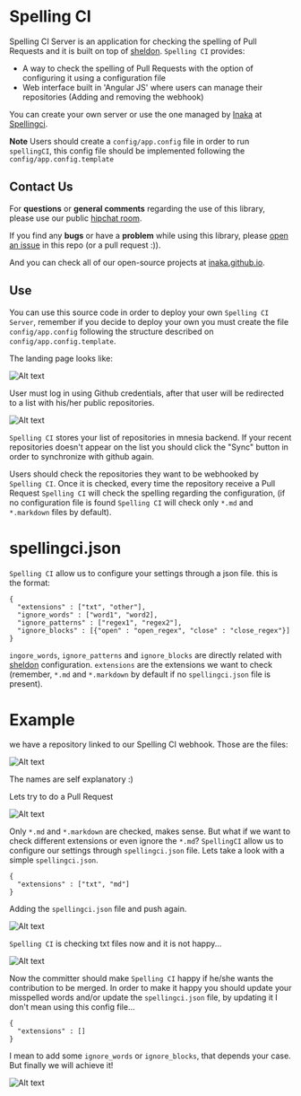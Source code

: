 
# Spelling CI
Spelling CI Server is an application for checking the spelling of Pull Requests and it is built on top of [sheldon](https://github.com/inaka/sheldon). `Spelling CI` provides:

- A way to check the spelling of Pull Requests with the option of configuring it using a configuration file
- Web interface built in 'Angular JS' where users can manage their repositories (Adding and removing the webhook)

You can create your own server or use the one managed by [Inaka](http://www.inaka.net) at [Spellingci](http://spellingci.inakalabs.com/).

**Note** Users should create a `config/app.config` file in order to run `spellingCI`, this config file should be implemented following the `config/app.config.template`

## Contact Us
For **questions** or **general comments** regarding the use of this library,
please use our public [hipchat room](http://inaka.net/hipchat).

If you find any **bugs** or have a **problem** while using this library, please
[open an issue](https://github.com/inaka/spellingci/issues/new) in this repo
(or a pull request :)).

And you can check all of our open-source projects at [inaka.github.io](http://inaka.github.io).

## Use
You can use this source code in order to deploy your own `Spelling CI Server`, remember if you decide to deploy your own you must create the file `config/app.config` following the structure described on `config/app.config.template`.

The landing page looks like:

![Alt text](/assets/img/landing.png?raw=true "Landing Page")

User must log in using Github credentials, after that user will be redirected to a list with his/her public repositories.

![Alt text](/assets/img/list.png?raw=true "Repositories List")

`Spelling CI` stores your list of repositories in mnesia backend. If your recent repositories doesn't appear on the list you should click the "Sync" button in order to synchronize with github again.

Users should check the repositories they want to be webhooked by `Spelling CI`. Once it is checked, every time the repository receive a Pull Request `Spelling CI` will check the spelling regarding the configuration, (if no configuration file is found `Spelling CI` will check only `*.md` and `*.markdown` files by default).

# spellingci.json
`Spelling CI` allow us to configure your settings through a json file. this is the format:
```
{
  "extensions" : ["txt", "other"],
  "ignore_words" : ["word1", "word2],
  "ignore_patterns" : ["regex1", "regex2"],
  "ignore_blocks" : [{"open" : "open_regex", "close" : "close_regex"}]
}
```
`ingore_words`, `ignore_patterns` and `ignore_blocks` are directly related with [sheldon](https://github.com/inaka/sheldon) configuration. `extensions` are the extensions we want to check (remember, `*.md` and `*.markdown` by default if no `spellingci.json` file is present).

# Example
we have a repository linked to our Spelling CI webhook. Those are the files:

![Alt text](/assets/img/files.png?raw=true "Files")

The names are self explanatory :)

Lets try to do a Pull Request

![Alt text](/assets/img/pr1.png?raw=true "Pull Request 1")

Only `*.md` and `*.markdown` are checked, makes sense. But what if we want to check different extensions or even ignore the `*.md`? `SpellingCI` allow us to configure our settings through `spellingci.json` file. Lets take a look with a simple `spellingci.json`.
```
{
  "extensions" : ["txt", "md"]
}
```
Adding the `spellingci.json` file and push again.

![Alt text](/assets/img/pr2.png?raw=true "Pull Request 2")

`Spelling CI` is checking txt files now and it is not happy...

![Alt text](/assets/img/fail.png?raw=true "I am not happy")

Now the committer should make `Spelling CI` happy if he/she wants the contribution to be merged. In order to make it happy you should update your misspelled words and/or update the `spellingci.json` file, by updating it I don't mean using this config file...

```
{
  "extensions" : []
}
```

I mean to add some `ignore_words` or `ignore_blocks`, that depends your case. But finally we will achieve it!

![Alt text](/assets/img/passok.png?raw=true "I am happy now!!")
